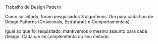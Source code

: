 Trabalho de Design Pattern 

Como solicitado, foram pesquisados 3 algortimos. Um para cada tipo de Desgn Patterns (Criacionais, Estruturais e Comportamentais).

Igual ao que foi requisitado, mantivemos o mesmo assunto para cada Design. Cada um se complemtenta do seu metodo.
